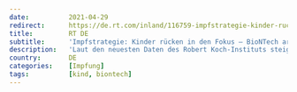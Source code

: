 ```yaml
---
date:          2021-04-29
redirect:      https://de.rt.com/inland/116759-impfstrategie-kinder-rucken-in-fokus/
title:         RT DE
subtitle:      'Impfstrategie: Kinder rücken in den Fokus – BioNTech arbeitet an Vakzin für Kinder ab 6 Monate'
description:   'Laut den neuesten Daten des Robert Koch-Instituts steigen die Infektionszahlen unter Kindern und Jugendlichen seit Februar rasant an. Kinderärzte drängen auf bevorzugte Impfungen für Eltern. Impfstoffentwickler BioNTech will Corona-Impfungen für Kinder ab sechs Monaten ermöglichen.'
country:       DE
categories:    [Impfung]
tags:          [kind, biontech]
---
```


